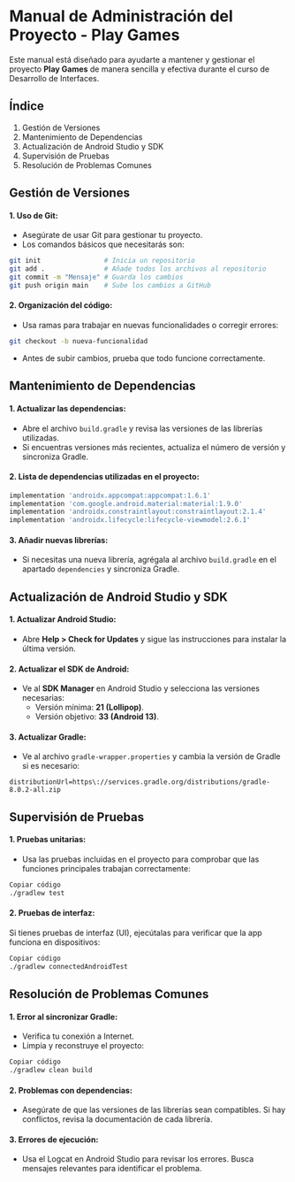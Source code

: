 # Manual de Administración del Proyecto - Play Games
Este manual está diseñado para ayudarte a mantener y gestionar el proyecto **Play Games** de manera sencilla y efectiva durante el curso de Desarrollo de Interfaces.

## Índice
1. Gestión de Versiones
2. Mantenimiento de Dependencias
3. Actualización de Android Studio y SDK
4. Supervisión de Pruebas
5. Resolución de Problemas Comunes
   
## Gestión de Versiones
#### 1. Uso de Git:
- Asegúrate de usar Git para gestionar tu proyecto.
- Los comandos básicos que necesitarás son:
````bash
git init                # Inicia un repositorio
git add .               # Añade todos los archivos al repositorio
git commit -m "Mensaje" # Guarda los cambios
git push origin main    # Sube los cambios a GitHub
````

#### 2. Organización del código:
- Usa ramas para trabajar en nuevas funcionalidades o corregir errores:
````bash
git checkout -b nueva-funcionalidad
````
- Antes de subir cambios, prueba que todo funcione correctamente.

## Mantenimiento de Dependencias
#### 1. Actualizar las dependencias:
- Abre el archivo `build.gradle` y revisa las versiones de las librerías utilizadas.
- Si encuentras versiones más recientes, actualiza el número de versión y sincroniza Gradle.
#### 2. Lista de dependencias utilizadas en el proyecto:

````gradle
implementation 'androidx.appcompat:appcompat:1.6.1'
implementation 'com.google.android.material:material:1.9.0'
implementation 'androidx.constraintlayout:constraintlayout:2.1.4'
implementation 'androidx.lifecycle:lifecycle-viewmodel:2.6.1'
````

#### 3. Añadir nuevas librerías:
- Si necesitas una nueva librería, agrégala al archivo `build.gradle` en el apartado `dependencies` y sincroniza Gradle.

## Actualización de Android Studio y SDK
#### 1. Actualizar Android Studio:
- Abre **Help > Check for Updates** y sigue las instrucciones para instalar la última versión.
#### 2. Actualizar el SDK de Android:
- Ve al **SDK Manager** en Android Studio y selecciona las versiones necesarias:
   - Versión mínima: **21 (Lollipop)**.
   - Versión objetivo: **33 (Android 13)**.
#### 3. Actualizar Gradle:
- Ve al archivo `gradle-wrapper.properties` y cambia la versión de Gradle si es necesario:
````properties
distributionUrl=https\://services.gradle.org/distributions/gradle-8.0.2-all.zip
````
## Supervisión de Pruebas
#### 1. Pruebas unitarias:
- Usa las pruebas incluidas en el proyecto para comprobar que las funciones principales trabajan correctamente:
````bash
Copiar código
./gradlew test
````
#### 2. Pruebas de interfaz:

Si tienes pruebas de interfaz (UI), ejecútalas para verificar que la app funciona en dispositivos:
````bash
Copiar código
./gradlew connectedAndroidTest
````
## Resolución de Problemas Comunes
#### 1. Error al sincronizar Gradle:
- Verifica tu conexión a Internet.
- Limpia y reconstruye el proyecto:
````bash
Copiar código
./gradlew clean build
````
#### 2. Problemas con dependencias:
- Asegúrate de que las versiones de las librerías sean compatibles. Si hay conflictos, revisa la documentación de cada librería.

#### 3. Errores de ejecución:
- Usa el Logcat en Android Studio para revisar los errores. Busca mensajes relevantes para identificar el problema.
